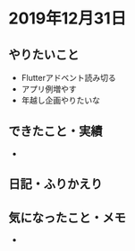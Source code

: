 # 2019年12月31日

## やりたいこと

- Flutterアドベント読み切る
- アプリ例増やす
- 年越し企画やりたいな

## できたこと・実績

- 

## 日記・ふりかえり

>  

## 気になったこと・メモ

- 
